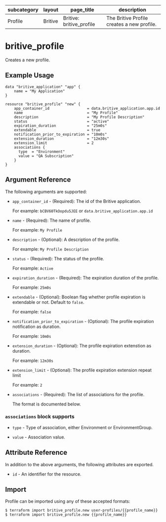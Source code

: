 | subcategory | layout    | page_title             | description                             |
| ----------- | --------- | ---------------------- | --------------------------------------- |
| Profile         |  Britive  | Britive: britive_profile   | The Britive Profile creates a new profile. |

# britive\_profile

Creates a new profile.

## Example Usage

```hcl
data "britive_application" "app" {
    name = "My Application"
}

resource "britive_profile" "new" {
    app_container_id                 = data.britive_application.app.id
    name                             = "My Profile"
    description                      = "My Profile Description"
    status                           = "active"
    expiration_duration              = "25m0s"
    extendable                       = true
    notification_prior_to_expiration = "10m0s"
    extension_duration               = "12m30s"
    extension_limit                  = 2
    associations {
      type  = "Environment"
      value = "QA Subscription"
    }
}
```

## Argument Reference

The following arguments are supported:

* `app_container_id` - (Required): The id of the Britive application.

  For example: `bCBV60TkOopdu5JEE` or `data.britive_application.app.id`

* `name` - (Required): The name of profile.

  For example: `My Profile`

* `description` - (Optional): A description of the profile.

  For example: `My Profile Description`

* `status` - (Required): The status of the profile.

  For example: `Active`

* `expiration_duration` - (Required): The expiration duration of the profile.

  For example: `25m0s`


* `extendable` - (Optional): Boolean flag whether profile expiration is extendable or not. Default to `false`.

  For example: `false`

* `notification_prior_to_expiration` - (Optional): The profile expiration notification as duration.

  For example: `10m0s`


* `extension_duration` - (Optional): The profile expiration extenstion as duration.

  For example: `12m30s`


* `extension_limit` - (Optional): The profile expiration extension repeat limit

  For example: `2`

* `associations` - (Required): The list of associations for the profile. 

  The format is documented below.


### `associations` block supports

* `type` - Type of association, either Environment or EnvironmentGroup.

* `value` - Association value.

## Attribute Reference

In addition to the above arguments, the following attributes are exported.

* `id` - An identifier for the resource.

## Import

Profile can be imported using any of these accepted formats:

```
$ terraform import britive_profile.new user-profiles/{{profile_name}}
$ terraform import britive_profile.new {{profile_name}}
```
